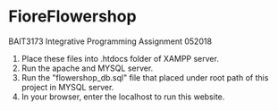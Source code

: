 # FioreFlowershop
BAIT3173 Integrative Programming Assignment 052018

1. Place these files into .htdocs folder of XAMPP server.
2. Run the apache and MYSQL server.
3. Run the "flowershop_db.sql" file that placed under root path of this project in MYSQL server.
4. In your browser, enter the localhost to run this website.
